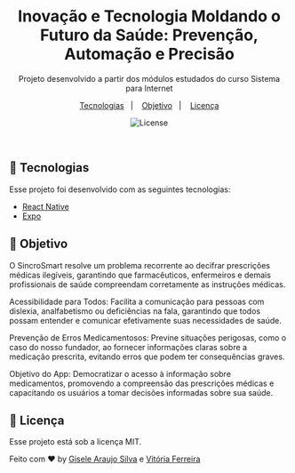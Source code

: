 <h1 align="center">
Inovação e Tecnologia Moldando o Futuro da Saúde: Prevenção, Automação e Precisão
</h1>

<p align="center">
Projeto desenvolvido a partir dos módulos estudados do curso Sistema para Internet
</p>

<p align="center">
  <a href="#-tecnologias">Tecnologias</a>&nbsp;&nbsp;&nbsp;|&nbsp;&nbsp;&nbsp;
  <a href="#-layout">Objetivo</a>&nbsp;&nbsp;&nbsp;|&nbsp;&nbsp;&nbsp;
  <a href="#memo-licença">Licença</a>
</p>

<p align="center">
  <img alt="License" src="https://img.shields.io/static/v1?label=license&message=MIT&color=49AA26&labelColor=000000">
</p>

<br>

## 🚀 Tecnologias

Esse projeto foi desenvolvido com as seguintes tecnologias:

- [React Native](https://reactnative.dev/)
- [Expo](https://expo.dev/)

## 🔖 Objetivo
O SincroSmart resolve um problema recorrente ao decifrar prescrições médicas ilegíveis, garantindo que farmacêuticos, enfermeiros e demais profissionais de saúde compreendam corretamente as instruções médicas.

Acessibilidade para Todos:
Facilita a comunicação para pessoas com dislexia, analfabetismo ou deficiências na fala, garantindo que todos possam entender e comunicar efetivamente suas necessidades de saúde.

Prevenção de Erros Medicamentosos:
Previne situações perigosas, como o caso do nosso fundador, ao fornecer informações claras sobre a medicação prescrita, evitando erros que podem ter consequências graves.

Objetivo do App:
Democratizar o acesso à informação sobre medicamentos, promovendo a compreensão das prescrições médicas e capacitando os usuários a tomar decisões informadas sobre sua saúde.

## :memo: Licença

Esse projeto está sob a licença MIT.

Feito com ♥ by [Gisele Araujo Silva](https://www.linkedin.com/in/gisele-araujo-silva/) e [Vitória Ferreira](https://www.linkedin.com/in/vic-ferreira/)